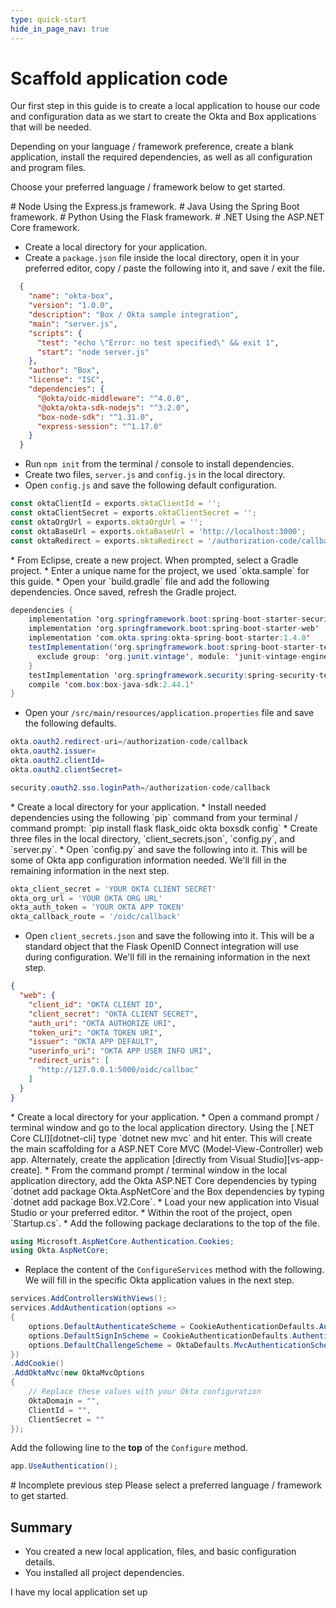 ```yaml
---
type: quick-start
hide_in_page_nav: true
---
```


# Scaffold application code

Our first step in this guide is to create a local application to house our code
and configuration data as we start to create the Okta and Box applications that
will be needed.

Depending on your language / framework preference, create a blank application,
install the required dependencies, as well as all configuration and program
files.

Choose your preferred language / framework below to get started.

<Grid columns='2'>
  <Choose option='programming.platform' value='node' color='blue'>
    # Node
    Using the Express.js framework.
  </Choose>

  <Choose option='programming.platform' value='java' color='blue'>
    # Java
    Using the Spring Boot framework.
  </Choose>
</Grid>
<Grid columns='2'>
  <Choose option='programming.platform' value='python' color='blue'>
    # Python
    Using the Flask framework.
  </Choose>

  <Choose option='programming.platform' value='cs' color='blue'>
    # .NET
    Using the ASP.NET Core framework.
  </Choose>
</Grid>

<Choice option='programming.platform' value='node' color='none'>

* Create a local directory for your application.
* Create a `package.json` file inside the local directory, open it in your preferred editor, copy / paste the following into it, and save / exit the file.

```json
  {
    "name": "okta-box",
    "version": "1.0.0",
    "description": "Box / Okta sample integration",
    "main": "server.js",
    "scripts": {
      "test": "echo \"Error: no test specified\" && exit 1",
      "start": "node server.js"
    },
    "author": "Box",
    "license": "ISC",
    "dependencies": {
      "@okta/oidc-middleware": "^4.0.0",
      "@okta/okta-sdk-nodejs": "^3.2.0",
      "box-node-sdk": "^1.31.0",
      "express-session": "^1.17.0"
    }
  }
```

* Run `npm init` from the terminal / console to install dependencies.
* Create two files, `server.js` and `config.js` in the local directory.
* Open `config.js` and save the following default configuration.

```js
const oktaClientId = exports.oktaClientId = '';
const oktaClientSecret = exports.oktaClientSecret = '';
const oktaOrgUrl = exports.oktaOrgUrl = '';
const oktaBaseUrl = exports.oktaBaseUrl = 'http://localhost:3000';
const oktaRedirect = exports.oktaRedirect = '/authorization-code/callback';
```

</Choice>
<Choice option='programming.platform' value='java' color='none'>
* From Eclipse, create a new project. When prompted, select a Gradle project.
* Enter a unique name for the project, we used `okta.sample` for this guide.
* Open your `build.gradle` file and add the following dependencies. Once saved, refresh the Gradle project.

```java
dependencies {
    implementation 'org.springframework.boot:spring-boot-starter-security'
    implementation 'org.springframework.boot:spring-boot-starter-web'
    implementation 'com.okta.spring:okta-spring-boot-starter:1.4.0'
    testImplementation('org.springframework.boot:spring-boot-starter-test') {
      exclude group: 'org.junit.vintage', module: 'junit-vintage-engine'
    }
    testImplementation 'org.springframework.security:spring-security-test'
    compile 'com.box:box-java-sdk:2.44.1'
}
```

* Open your `/src/main/resources/application.properties` file and save the following defaults.

```java
okta.oauth2.redirect-uri=/authorization-code/callback
okta.oauth2.issuer=
okta.oauth2.clientId=
okta.oauth2.clientSecret=

security.oauth2.sso.loginPath=/authorization-code/callback
```

</Choice>
<Choice option='programming.platform' value='python' color='none'>
* Create a local directory for your application.
* Install needed dependencies using the following `pip` command from your terminal / command prompt: `pip install flask flask_oidc okta boxsdk config`
* Create three files in the local directory, `client_secrets.json`, `config.py`, and `server.py`.
* Open `config.py` and save the following into it. This will be some of Okta app configuration information needed. We'll fill in the remaining information in the next step.

```python
okta_client_secret = 'YOUR OKTA CLIENT SECRET'
okta_org_url = 'YOUR OKTA ORG URL'
okta_auth_token = 'YOUR OKTA APP TOKEN'
okta_callback_route = '/oidc/callback'
```

* Open `client_secrets.json` and save the following into it. This will be a standard object that the Flask OpenID Connect integration will use during configuration. We'll fill in the remaining information in the next step.

```json
{
  "web": {
    "client_id": "OKTA CLIENT ID",
    "client_secret": "OKTA CLIENT SECRET",
    "auth_uri": "OKTA AUTHORIZE URI",
    "token_uri": "OKTA TOKEN URI",
    "issuer": "OKTA APP DEFAULT",
    "userinfo_uri": "OKTA APP USER INFO URI",
    "redirect_uris": [
      "http://127.0.0.1:5000/oidc/callbac"
    ]
  }
}
```

</Choice>
<Choice option='programming.platform' value='cs' color='none'>
* Create a local directory for your application.
* Open a command prompt / terminal window and go to the local application directory. Using the [.NET Core CLI][dotnet-cli] type `dotnet new mvc` and hit enter. This will create the main scaffolding for a ASP.NET Core MVC (Model-View-Controller) web app. Alternately, create the application [directly from Visual Studio][vs-app-create].
* From the command prompt / terminal window in the local application directory, add the Okta ASP.NET Core dependencies by typing `dotnet add package Okta.AspNetCore`and the Box dependencies by typing `dotnet add package Box.V2.Core`.
* Load your new application into Visual Studio or your preferred editor.
* Within the root of the project, open `Startup.cs`.
* Add the following package declarations to the top of the file.

```csharp
using Microsoft.AspNetCore.Authentication.Cookies;
using Okta.AspNetCore;
```

* Replace the content of the `ConfigureServices` method with the following. We will fill in the specific Okta application values in the next step.

```csharp
services.AddControllersWithViews();
services.AddAuthentication(options =>
{
    options.DefaultAuthenticateScheme = CookieAuthenticationDefaults.AuthenticationScheme;
    options.DefaultSignInScheme = CookieAuthenticationDefaults.AuthenticationScheme;
    options.DefaultChallengeScheme = OktaDefaults.MvcAuthenticationScheme;
})
.AddCookie()
.AddOktaMvc(new OktaMvcOptions
{
    // Replace these values with your Okta configuration
    OktaDomain = "",
    ClientId = "",
    ClientSecret = ""
});
```

Add the following line to the **top** of the `Configure` method.

```csharp
app.UseAuthentication();
```

</Choice>
<Choice option='programming.platform' unset color='none'>
  <Message danger>
    # Incomplete previous step
    Please select a preferred language / framework to get started.
  </Message>
</Choice>

## Summary

* You created a new local application, files, and basic configuration details.
* You installed all project dependencies.

<Observe option='programming.platform' value='node,java,python'>
  <Next>I have my local application set up</Next>
</Observe>

[dotnet-cli]: https://docs.microsoft.com/en-us/dotnet/core/tools/
[vs-app-create]: https://docs.microsoft.com/en-us/visualstudio/ide/quickstart-aspnet-core